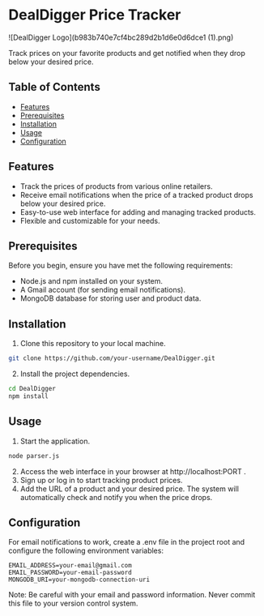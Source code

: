 # DealDigger Price Tracker
![DealDigger Logo](b983b740e7cf4bc289d2b1d6e0d6dce1 (1).png)

Track prices on your favorite products and get notified when they drop below your desired price.

## Table of Contents
- [Features](#features)
- [Prerequisites](#prerequisites)
- [Installation](#installation)
- [Usage](#usage)
- [Configuration](#configuration)

## Features

- Track the prices of products from various online retailers.
- Receive email notifications when the price of a tracked product drops below your desired price.
- Easy-to-use web interface for adding and managing tracked products.
- Flexible and customizable for your needs.

## Prerequisites

Before you begin, ensure you have met the following requirements:

- Node.js and npm installed on your system.
- A Gmail account (for sending email notifications).
- MongoDB database for storing user and product data.

## Installation

1. Clone this repository to your local machine.

```bash
git clone https://github.com/your-username/DealDigger.git
```
2. Install the project dependencies.

```bash
cd DealDigger
npm install
```

## Usage

1. Start the application.
```bash
node parser.js
```
2. Access the web interface in your browser at http://localhost:PORT .
3. Sign up or log in to start tracking product prices.
4. Add the URL of a product and your desired price. The system will automatically check and notify you when the price drops.

## Configuration
For email notifications to work, create a .env file in the project root and configure the following environment variables:
```env
EMAIL_ADDRESS=your-email@gmail.com
EMAIL_PASSWORD=your-email-password
MONGODB_URI=your-mongodb-connection-uri
```
Note: Be careful with your email and password information. Never commit this file to your version control system.
